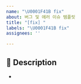 ```yaml
---
name: "\U0001F41B fix"
about: 버그 및 에러 이슈 템플릿
title: "[fix] "
labels: "\U0001F41B fix"
assignees: ''

---
```


## 📌 Description
-
